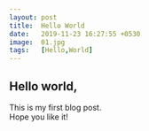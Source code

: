 ```yaml
---
layout: post
title:  Hello World
date:   2019-11-23 16:27:55 +0530
image:  01.jpg
tags:   [Hello,World]
---
```

## Hello world,    
This is my first blog post.    
Hope you like it!   
